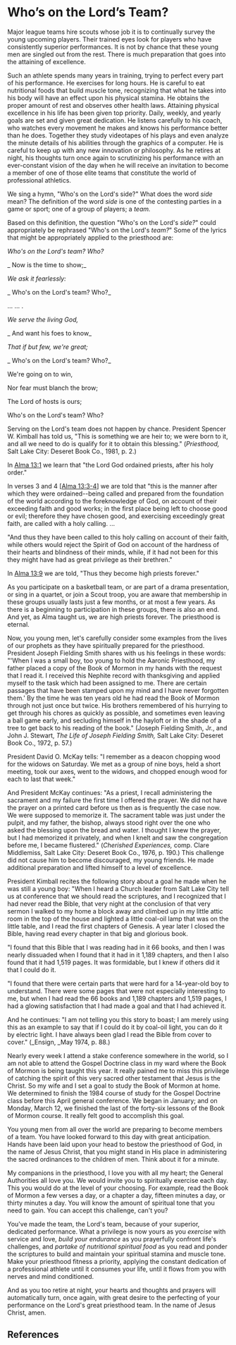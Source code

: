 # Who’s on the Lord’s Team?

Major league teams hire scouts whose job it is to continually survey the young
upcoming players. Their trained eyes look for players who have consistently
superior performances. It is not by chance that these young men are singled
out from the rest. There is much preparation that goes into the attaining of
excellence.

Such an athlete spends many years in training, trying to perfect every part of
his performance. He exercises for long hours. He is careful to eat nutritional
foods that build muscle tone, recognizing that what he takes into his body
will have an effect upon his physical stamina. He obtains the proper amount of
rest and observes other health laws. Attaining physical excellence in his life
has been given top priority. Daily, weekly, and yearly goals are set and given
great dedication. He listens carefully to his coach, who watches every
movement he makes and knows his performance better than he does. Together they
study videotapes of his plays and even analyze the minute details of his
abilities through the graphics of a computer. He is careful to keep up with
any new innovation or philosophy. As he retires at night, his thoughts turn
once again to scrutinizing his performance with an ever-constant vision of the
day when he will receive an invitation to become a member of one of those
elite teams that constitute the world of professional athletics.

We sing a hymn, "Who's on the Lord's side?" What does the word _side_ mean?
The definition of the word _side_ is one of the contesting parties in a game
or sport; one of a group of players; a _team._

Based on this definition, the question "Who's on the Lord's _side?_" could
appropriately be rephrased "Who's on the Lord's _team?_" Some of the lyrics
that might be appropriately applied to the priesthood are:

_Who's on the Lord's team? Who?_

_ Now is the time to show;_

_We ask it fearlessly:_

_ Who's on the Lord's team? Who?_

... ... .

_We serve the living God,_

_ And want his foes to know_

_That if but few, we're great;_

_ Who's on the Lord's team? Who?_

We're going on to win,

Nor fear must blanch the brow;

The Lord of hosts is ours;

Who's on the Lord's team? Who?

Serving on the Lord's team does not happen by chance. President Spencer W.
Kimball has told us, "This is something we are heir to; we were born to it,
and all we need to do is qualify for it to obtain this blessing."
(_Priesthood,_ Salt Lake City: Deseret Book Co., 1981, p. 2.)

In [Alma 13:1](/scriptures/bofm/alma/13.1?lang=eng#0) we learn that "the Lord
God ordained priests, after his holy order."

In verses 3 and 4 [[Alma 13:3-4](/scriptures/bofm/alma/13.3-4?lang=eng#2)] we
are told that "this is the manner after which they were ordained--being called
and prepared from the foundation of the world according to the foreknowledge
of God, on account of their exceeding faith and good works; in the first place
being left to choose good or evil; therefore they have chosen good, and
exercising exceedingly great faith, are called with a holy calling. ...

"And thus they have been called to this holy calling on account of their
faith, while others would reject the Spirit of God on account of the hardness
of their hearts and blindness of their minds, while, if it had not been for
this they might have had as great privilege as their brethren."

In [Alma 13:9](/scriptures/bofm/alma/13.9?lang=eng#8) we are told, "Thus they
become high priests forever."

As you participate on a basketball team, or are part of a drama presentation,
or sing in a quartet, or join a Scout troop, you are aware that membership in
these groups usually lasts just a few months, or at most a few years. As there
is a beginning to participation in these groups, there is also an end. And
yet, as Alma taught us, we are high priests forever. The priesthood is
eternal.

Now, you young men, let's carefully consider some examples from the lives of
our prophets as they have spiritually prepared for the priesthood. President
Joseph Fielding Smith shares with us his feelings in these words: "'When I was
a small boy, too young to hold the Aaronic Priesthood, my father placed a copy
of the Book of Mormon in my hands with the request that I read it. I received
this Nephite record with thanksgiving and applied myself to the task which had
been assigned to me. There are certain passages that have been stamped upon my
mind and I have never forgotten them.' By the time he was ten years old he had
read the Book of Mormon through not just once but twice. His brothers
remembered of his hurrying to get through his chores as quickly as possible,
and sometimes even leaving a ball game early, and secluding himself in the
hayloft or in the shade of a tree to get back to his reading of the book."
(Joseph Fielding Smith, Jr., and John J. Stewart, _The Life of Joseph Fielding
Smith,_ Salt Lake City: Deseret Book Co., 1972, p. 57.)

President David O. McKay tells: "I remember as a deacon chopping wood for the
widows on Saturday. We met as a group of nine boys, held a short meeting, took
our axes, went to the widows, and chopped enough wood for each to last that
week."

And President McKay continues: "As a priest, I recall administering the
sacrament and my failure the first time I offered the prayer. We did not have
the prayer on a printed card before us then as is frequently the case now. We
were supposed to memorize it. The sacrament table was just under the pulpit,
and my father, the bishop, always stood right over the one who asked the
blessing upon the bread and water. I thought I knew the prayer, but I had
memorized it privately, and when I knelt and saw the congregation before me, I
became flustered." (_Cherished Experiences,_ comp. Clare Middlemiss, Salt Lake
City: Deseret Book Co., 1976, p. 190.) This challenge did not cause him to
become discouraged, my young friends. He made additional preparation and
lifted himself to a level of excellence.

President Kimball recites the following story about a goal he made when he was
still a young boy: "When I heard a Church leader from Salt Lake City tell us
at conference that we should read the scriptures, and I recognized that I had
never read the Bible, that very night at the conclusion of that very sermon I
walked to my home a block away and climbed up in my little attic room in the
top of the house and lighted a little coal-oil lamp that was on the little
table, and I read the first chapters of Genesis. A year later I closed the
Bible, having read every chapter in that big and glorious book.

"I found that this Bible that I was reading had in it 66 books, and then I was
nearly dissuaded when I found that it had in it 1,189 chapters, and then I
also found that it had 1,519 pages. It was formidable, but I knew if others
did it that I could do it.

"I found that there were certain parts that were hard for a 14-year-old boy to
understand. There were some pages that were not especially interesting to me,
but when I had read the 66 books and 1,189 chapters and 1,519 pages, I had a
glowing satisfaction that I had made a goal and that I had achieved it.

And he continues: "I am not telling you this story to boast; I am merely using
this as an example to say that if I could do it by coal-oil light, you can do
it by electric light. I have always been glad I read the Bible from cover to
cover." (_Ensign, _May 1974, p. 88.)

Nearly every week I attend a stake conference somewhere in the world, so I am
not able to attend the Gospel Doctrine class in my ward where the Book of
Mormon is being taught this year. It really pained me to miss this privilege
of catching the spirit of this very sacred other testament that Jesus is the
Christ. So my wife and I set a goal to study the Book of Mormon at home. We
determined to finish the 1984 course of study for the Gospel Doctrine class
before this April general conference. We began in January; and on Monday,
March 12, we finished the last of the forty-six lessons of the Book of Mormon
course. It really felt good to accomplish this goal.

You young men from all over the world are preparing to become members of a
team. You have looked forward to this day with great anticipation. Hands have
been laid upon your head to bestow the priesthood of God, in the name of Jesus
Christ, that you might stand in His place in administering the sacred
ordinances to the children of men. Think about it for a minute.

My companions in the priesthood, I love you with all my heart; the General
Authorities all love you. We would invite you to spiritually exercise each
day. This you would do at the level of your choosing. For example, read the
Book of Mormon a few verses a day, or a chapter a day, fifteen minutes a day,
or thirty minutes a day. You will know the amount of spiritual tone that you
need to gain. You can accept this challenge, can't you?

You've made the team, the Lord's team, because of your superior, dedicated
performance. What a privilege is now yours as you _exercise_ with service and
love, _build your endurance_ as you prayerfully confront life's challenges,
and _partake of nutritional spiritual food_ as you read and ponder the
scriptures to build and maintain your spiritual stamina and muscle tone. Make
your priesthood fitness a priority, applying the constant dedication of a
professional athlete until it consumes your life, until it flows from you with
nerves and mind conditioned.

And as you too retire at night, your hearts and thoughts and prayers will
automatically turn, once again, with great desire to the perfecting of your
performance on the Lord's great priesthood team. In the name of Jesus Christ,
amen.

## References

